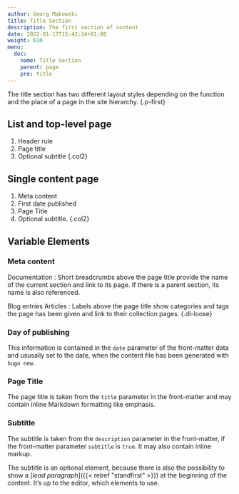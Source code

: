 ```yaml
---
author: Georg Makowski
title: Title Section
description: The first section of content 
date: 2022-01-17T15:42:24+01:00 
weight: 610
menu:
  doc:
    name: Title Section
    parent: page
    pre: title
---
```


The title section has two different layout styles depending on the function and the place of a page in the site hierarchy.
{.p-first} <!--more-->

## List and top-level page

1. Header rule
2. Page title
3. Optional subtitle
{.col2}

## Single content page

1. Meta content
2. First date published
3. Page Title
4. Optional subtitle.
{.col2}

## Variable Elements

### Meta content

Documentation
: Short breadcrumbs above the page title provide the name of the current section and link to its page. If there is a parent section, its name is also referenced.

Blog entries
Articles
: Labels above the page title show categories and tags the page has been given and link to their collection pages.
{.dl-loose}

### Day of publishing
This information is contained in the `date` parameter of the front-matter data and ususally set to the date, when the content file has been generated with `hugo new`.

### Page Title
The page title is taken from the `title` parameter in the front-matter and may contain inline Markdown formatting like emphasis.

### Subtitle
The subtitle is taken from the `description` parameter in the front-matter, if the front-matter parameter `subtitle` is `true`. It may also contain inline markup.

The subtitle is an optional element, because there is also the possibility to show a [_lead paragraph_]({{< relref "standfirst" >}}) at the beginning of the content. It’s up to the editor, which elements to use.
